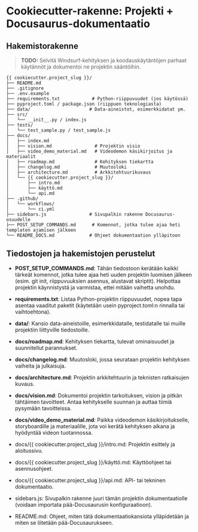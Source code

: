 # Cookiecutter-rakenne: Projekti + Docusaurus-dokumentaatio

## Hakemistorakenne

> **TODO:** Selvitä Windsurf-kehityksen ja koodauskäytäntöjen parhaat käytännöt ja dokumentoi ne projektin sääntöihin.

```
{{ cookiecutter.project_slug }}/
├── README.md
├── .gitignore
├── .env.example
├── requirements.txt            # Python-riippuvuudet (jos käytössä)
├── pyproject.toml / package.json (riippuen teknologiasta)
├── data/                      # Data-aineistot, esimerkkidatat ym.
├── src/
│   └── __init__.py / index.js
├── tests/
│   └── test_sample.py / test_sample.js
├── docs/
│   ├── index.md
│   ├── vision.md                # Projektin visio
│   ├── video_demo_material.md   # Videodemon käsikirjoitus ja materiaalit
│   ├── roadmap.md               # Kehityksen tiekartta
│   ├── changelog.md             # Muutosloki
│   ├── architecture.md          # Arkkitehtuurikuvaus
│   └── {{ cookiecutter.project_slug }}/
│       ├── intro.md
│       ├── käyttö.md
│       └── api.md
├── .github/
│   └── workflows/
│       └── ci.yml
├── sidebars.js                # Sivupalkin rakenne Docusaurus-osuudelle
├── POST_SETUP_COMMANDS.md      # Komennot, jotka tulee ajaa heti templaten ajamisen jälkeen
└── README_DOCS.md             # Ohjeet dokumentaation ylläpitoon
```

## Tiedostojen ja hakemistojen perustelut

- **POST_SETUP_COMMANDS.md**: Tähän tiedostoon kerätään kaikki tärkeät komennot, jotka tulee ajaa heti uuden projektin luomisen jälkeen (esim. git init, riippuvuuksien asennus, alustavat skriptit). Helpottaa projektin käynnistystä ja varmistaa, ettei mitään vaihetta unohdu.


- **requirements.txt**: Listaa Python-projektin riippuvuudet, nopea tapa asentaa vaaditut paketit (käytetään usein pyproject.toml:n rinnalla tai vaihtoehtona).
- **data/**: Kansio data-aineistoille, esimerkkidatalle, testidatalle tai muille projektiin liittyville tiedostoille.


- **docs/roadmap.md**: Kehityksen tiekartta, tulevat ominaisuudet ja suunnitellut parannukset.
- **docs/changelog.md**: Muutosloki, jossa seurataan projektin kehityksen vaiheita ja julkaisuja.
- **docs/architecture.md**: Projektin arkkitehtuurin ja teknisten ratkaisujen kuvaus.


- **docs/vision.md**: Dokumentoi projektin tarkoituksen, vision ja pitkän tähtäimen tavoitteet. Antaa kehitykselle suunnan ja auttaa tiimiä pysymään tavoitteissa.
- **docs/video_demo_material.md**: Paikka videodemon käsikirjoitukselle, storyboardille ja materiaalille, jota voi kerätä kehityksen aikana ja hyödyntää videon tuotannossa.


- docs/{{ cookiecutter.project_slug }}/intro.md: Projektin esittely ja aloitussivu.
- docs/{{ cookiecutter.project_slug }}/käyttö.md: Käyttöohjeet tai asennusohjeet.
- docs/{{ cookiecutter.project_slug }}/api.md: API- tai tekninen dokumentaatio.
- sidebars.js: Sivupalkin rakenne juuri tämän projektin dokumentaatiolle (voidaan importata pää-Docusaurusin konfiguraatioon).
- README.md: Ohjeet, miten tätä dokumentaatiokansiota ylläpidetään ja miten se liitetään pää-Docusaurukseen.

